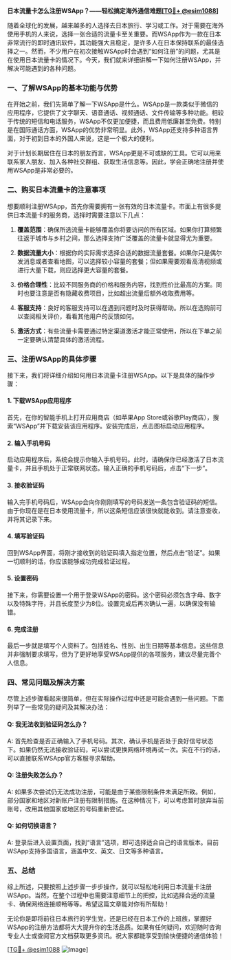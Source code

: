 **日本流量卡怎么注册WSApp？——轻松搞定海外通信难题[[TG💪+ @esim1088](https://t.me/s/esim1088)]**

随着全球化的发展，越来越多的人选择去日本旅行、学习或工作。对于需要在海外使用手机的人来说，选择一张合适的流量卡至关重要。而WSApp作为一款在日本非常流行的即时通讯软件，其功能强大且稳定，是许多人在日本保持联系的最佳选择之一。然而，不少用户在初次接触WSApp时会遇到“如何注册”的问题，尤其是在使用日本流量卡的情况下。今天，我们就来详细讲解一下如何注册WSApp，并解决可能遇到的各种问题。

### 一、了解WSApp的基本功能与优势

在开始之前，我们先简单了解一下WSApp是什么。WSApp是一款类似于微信的应用程序，它提供了文字聊天、语音通话、视频通话、文件传输等多种功能。相较于传统的短信和电话服务，WSApp不仅更加便捷，而且费用低廉甚至免费。特别是在国际通话方面，WSApp的优势非常明显。此外，WSApp还支持多种语言界面，对于初到日本的外国人来说，这是一个极大的便利。

对于计划长期居住在日本的朋友而言，WSApp更是不可或缺的工具。它可以用来联系家人朋友、加入各种社交群组、获取生活信息等。因此，学会正确地注册并使用WSApp是非常必要的。

### 二、购买日本流量卡的注意事项

想要顺利注册WSApp，首先你需要拥有一张有效的日本流量卡。市面上有很多提供日本流量卡的服务商，选择时需要注意以下几点：

1. **覆盖范围**：确保所选流量卡能够覆盖你将要访问的所有区域。如果你打算频繁往返于城市与乡村之间，那么选择支持广泛覆盖的流量卡就显得尤为重要。
   
2. **数据流量大小**：根据你的实际需求选择合适的数据流量套餐。如果你只是偶尔发消息或者查看地图，可以选择较小容量的套餐；但如果需要观看高清视频或进行大量下载，则应选择更大容量的套餐。

3. **价格合理性**：比较不同服务商的价格和服务内容，找到性价比最高的方案。同时也要注意是否有隐藏收费项目，比如超出流量后额外收取费用等。

4. **客服支持**：良好的客服支持可以在遇到问题时及时获得帮助。所以在选购前可以查阅相关评价，看看其他用户的反馈如何。

5. **激活方式**：有些流量卡需要通过特定渠道激活才能正常使用，所以在下单之前一定要确认清楚具体的激活流程。

### 三、注册WSApp的具体步骤

接下来，我们将详细介绍如何用日本流量卡注册WSApp。以下是具体的操作步骤：

#### 1. 下载WSApp应用程序

首先，在你的智能手机上打开应用商店（如苹果App Store或谷歌Play商店），搜索“WSApp”并下载安装该应用程序。安装完成后，点击图标启动应用程序。

#### 2. 输入手机号码

启动应用程序后，系统会提示你输入手机号码。此时，请确保你已经激活了日本流量卡，并且手机处于正常联网状态。输入正确的手机号码后，点击“下一步”。

#### 3. 接收验证码

输入完手机号码后，WSApp会向你刚刚填写的号码发送一条包含验证码的短信。由于你现在是在日本使用流量卡，所以这条短信应该很快就能收到。请注意查收，并将其记录下来。

#### 4. 填写验证码

回到WSApp界面，将刚才接收到的验证码填入指定位置，然后点击“验证”。如果一切顺利的话，你应该能够成功完成验证过程。

#### 5. 设置密码

接下来，你需要设置一个用于登录WSApp的密码。这个密码必须包含字母、数字以及特殊字符，并且长度至少为8位。设置完成后再次确认一遍，以确保没有输错。

#### 6. 完成注册

最后一步就是填写个人资料了。包括姓名、性别、出生日期等基本信息。这些信息并非强制要求填写，但为了更好地享受WSApp提供的各项服务，建议尽量完善个人信息。

### 四、常见问题及解决方案

尽管上述步骤看起来很简单，但在实际操作过程中还是可能会遇到一些问题。下面列举了一些常见的疑问及其解决办法：

#### Q: 我无法收到验证码怎么办？

A: 首先检查是否正确输入了手机号码。其次，确认手机是否处于良好信号状态下。如果仍然无法接收验证码，可以尝试更换网络环境再试一次。实在不行的话，可以直接联系WSApp官方客服寻求帮助。

#### Q: 注册失败怎么办？

A: 如果多次尝试仍无法成功注册，可能是由于某些限制条件未满足所致。例如，部分国家和地区对新账户注册有限制措施。在这种情况下，可以考虑暂时放弃当前账号，改用其他国家或地区的号码重新尝试。

#### Q: 如何切换语言？

A: 登录后进入设置页面，找到“语言”选项，即可选择适合自己的语言版本。目前WSApp支持多国语言，涵盖中文、英文、日文等多种语言。

### 五、总结

综上所述，只要按照上述步骤一步步操作，就可以轻松地利用日本流量卡注册WSApp。当然，在整个过程中也需要注意细节上的把控，比如选择合适的流量卡、确保网络连接顺畅等等。希望这篇文章能对你有所帮助！

无论你是即将前往日本旅行的学生党，还是已经在日本工作的上班族，掌握好WSApp的注册方法都将大大提升你的生活品质。如果有任何疑问，欢迎随时咨询专业人士或查阅官方文档获取更多资讯。祝大家都能享受到愉快便捷的通信体验！

[[TG💪+ @esim1088](https://t.me/s/esim1088) ![Image](https://i.postimg.cc/4NQfJmqS/Snipaste-2025-05-13-00-14-12.png)]